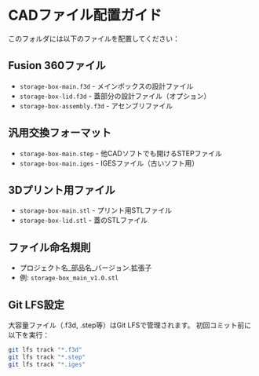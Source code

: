 # CADファイル配置ガイド

このフォルダには以下のファイルを配置してください：

## Fusion 360ファイル
- `storage-box-main.f3d` - メインボックスの設計ファイル
- `storage-box-lid.f3d` - 蓋部分の設計ファイル（オプション）
- `storage-box-assembly.f3d` - アセンブリファイル

## 汎用交換フォーマット
- `storage-box-main.step` - 他CADソフトでも開けるSTEPファイル
- `storage-box-main.iges` - IGESファイル（古いソフト用）

## 3Dプリント用ファイル
- `storage-box-main.stl` - プリント用STLファイル
- `storage-box-lid.stl` - 蓋のSTLファイル

## ファイル命名規則
- プロジェクト名_部品名_バージョン.拡張子
- 例: `storage-box_main_v1.0.stl`

## Git LFS設定
大容量ファイル（.f3d, .step等）はGit LFSで管理されます。
初回コミット前に以下を実行：

```bash
git lfs track "*.f3d"
git lfs track "*.step"
git lfs track "*.iges"
```
